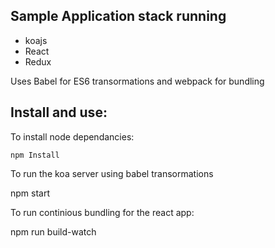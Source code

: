 ## Sample Application stack running

 - koajs
 - React
 - Redux

Uses Babel for ES6 transormations and webpack for bundling

## Install and use:

To install node dependancies:

    npm Install

To run the koa server using babel transormations

   npm start

To run continious bundling for the react app:

   npm run build-watch
